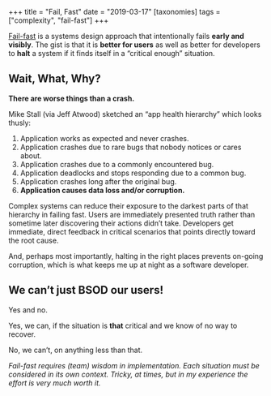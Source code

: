 +++
title = "Fail, Fast"
date = "2019-03-17"
[taxonomies]
tags = ["complexity", "fail-fast"]
+++

[Fail-fast](https://en.wikipedia.org/wiki/Fail-fast) is a systems design approach that intentionally fails **early and visibly**. The gist is that it is **better for users** as well as better for developers to **halt** a system if it finds itself in a “critical enough” situation.

## Wait, What, Why?

**There are worse things than a crash.**

Mike Stall (via Jeff Atwood) sketched an “app health hierarchy” which looks thusly:

1. Application works as expected and never crashes.
2. Application crashes due to rare bugs that nobody notices or cares about.
3. Application crashes due to a commonly encountered bug.
4. Application deadlocks and stops responding due to a common bug.
5. Application crashes long after the original bug.
6. **Application causes data loss and/or corruption.**

Complex systems can reduce their exposure to the darkest parts of that hierarchy in failing fast. Users are immediately presented truth rather than sometime later discovering their actions didn’t take. Developers get immediate, direct feedback in critical scenarios that points directly toward the root cause.

And, perhaps most importantly, halting in the right places prevents on-going corruption, which is what keeps me up at night as a software developer.

## We can’t just BSOD our users!

Yes and no.

Yes, we can, if the situation is **that** critical and we know of no way to recover.

No, we can’t, on anything less than that.

_Fail-fast requires (team) wisdom in implementation. Each situation must be considered in its own context. Tricky, at times, but in my experience the effort is very much worth it._
